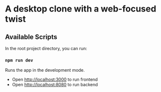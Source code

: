 # A desktop clone with a web-focused twist

## Available Scripts

In the root project directory, you can run:

### `npm run dev`

Runs the app in the development mode.<br />
- Open [http://localhost:3000](http://localhost:3000) to run frontend
- Open [http://localhost:8080](http://localhost:8080) to run backend
